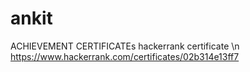 # ankit
ACHIEVEMENT CERTIFICATEs
hackerrank certificate \n
https://www.hackerrank.com/certificates/02b314e13ff7
